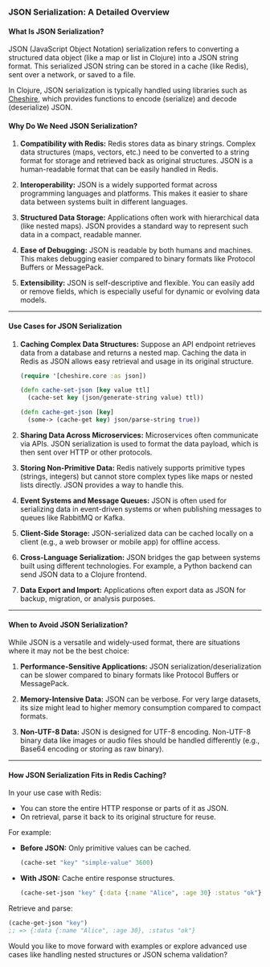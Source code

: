 ### JSON Serialization: A Detailed Overview

#### **What Is JSON Serialization?**
JSON (JavaScript Object Notation) serialization refers to converting a structured data object (like a map or list in Clojure) into a JSON string format. This serialized JSON string can be stored in a cache (like Redis), sent over a network, or saved to a file. 

In Clojure, JSON serialization is typically handled using libraries such as [Cheshire](https://github.com/dakrone/cheshire), which provides functions to encode (serialize) and decode (deserialize) JSON.

#### **Why Do We Need JSON Serialization?**

1. **Compatibility with Redis:**
   Redis stores data as binary strings. Complex data structures (maps, vectors, etc.) need to be converted to a string format for storage and retrieved back as original structures. JSON is a human-readable format that can be easily handled in Redis.

2. **Interoperability:**
   JSON is a widely supported format across programming languages and platforms. This makes it easier to share data between systems built in different languages.

3. **Structured Data Storage:**
   Applications often work with hierarchical data (like nested maps). JSON provides a standard way to represent such data in a compact, readable manner.

4. **Ease of Debugging:**
   JSON is readable by both humans and machines. This makes debugging easier compared to binary formats like Protocol Buffers or MessagePack.

5. **Extensibility:**
   JSON is self-descriptive and flexible. You can easily add or remove fields, which is especially useful for dynamic or evolving data models.

---

#### **Use Cases for JSON Serialization**

1. **Caching Complex Data Structures:**
   Suppose an API endpoint retrieves data from a database and returns a nested map. Caching the data in Redis as JSON allows easy retrieval and usage in its original structure.

   ```clojure
   (require '[cheshire.core :as json])

   (defn cache-set-json [key value ttl]
     (cache-set key (json/generate-string value) ttl))

   (defn cache-get-json [key]
     (some-> (cache-get key) json/parse-string true))
   ```

2. **Sharing Data Across Microservices:**
   Microservices often communicate via APIs. JSON serialization is used to format the data payload, which is then sent over HTTP or other protocols.

3. **Storing Non-Primitive Data:**
   Redis natively supports primitive types (strings, integers) but cannot store complex types like maps or nested lists directly. JSON provides a way to handle this.

4. **Event Systems and Message Queues:**
   JSON is often used for serializing data in event-driven systems or when publishing messages to queues like RabbitMQ or Kafka.

5. **Client-Side Storage:**
   JSON-serialized data can be cached locally on a client (e.g., a web browser or mobile app) for offline access.

6. **Cross-Language Serialization:**
   JSON bridges the gap between systems built using different technologies. For example, a Python backend can send JSON data to a Clojure frontend.

7. **Data Export and Import:**
   Applications often export data as JSON for backup, migration, or analysis purposes.

---

#### **When to Avoid JSON Serialization?**
While JSON is a versatile and widely-used format, there are situations where it may not be the best choice:

1. **Performance-Sensitive Applications:**
   JSON serialization/deserialization can be slower compared to binary formats like Protocol Buffers or MessagePack.

2. **Memory-Intensive Data:**
   JSON can be verbose. For very large datasets, its size might lead to higher memory consumption compared to compact formats.

3. **Non-UTF-8 Data:**
   JSON is designed for UTF-8 encoding. Non-UTF-8 binary data like images or audio files should be handled differently (e.g., Base64 encoding or storing as raw binary).

---

#### **How JSON Serialization Fits in Redis Caching?**
In your use case with Redis:
- You can store the entire HTTP response or parts of it as JSON.
- On retrieval, parse it back to its original structure for reuse.
  
For example:
- **Before JSON:**
   Only primitive values can be cached.
   ```clojure
   (cache-set "key" "simple-value" 3600)
   ```
- **With JSON:**
   Cache entire response structures.
   ```clojure
   (cache-set-json "key" {:data {:name "Alice", :age 30} :status "ok"} 3600)
   ```

Retrieve and parse:
```clojure
(cache-get-json "key")
;; => {:data {:name "Alice", :age 30}, :status "ok"}
```

Would you like to move forward with examples or explore advanced use cases like handling nested structures or JSON schema validation?